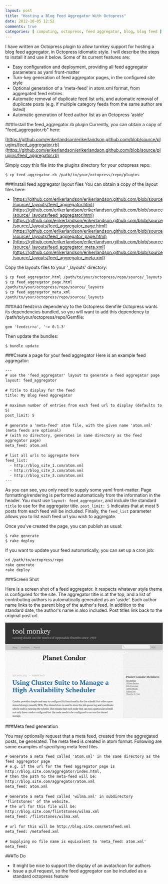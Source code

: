 ```yaml
---
layout: post
title: "Hosting a Blog Feed Aggregator With Octopress"
date: 2012-10-05 12:52
comments: true
categories: [ computing, octopress, feed aggregator, blog, blog feed ]
---
```


I have written an Octopress plugin to allow turnkey support for hosting a blog feed aggregator, in Octopress idiomatic style.  I will describe the steps to install it and use it below.  Some of its current features are:

* Easy configuration and deployment, providing all feed aggregator parameters as yaml front-matter
* Turn-key generation of feed aggregator pages, in the configured site style
* Optional generation of a 'meta-feed' in atom.xml format, from aggregated feed entries
* Automatic removal of duplicate feed list urls, and automatic removal of duplicate posts (e.g. if multiple category feeds from the same author are listed)
* Automatic generation of feed author list as an Octopress 'aside'


###Install the feed_aggregator.rb plugin
Currently, you can obtain a copy of "feed_aggregator.rb" here:

[https://github.com/erikerlandson/erikerlandson.github.com/blob/source/plugins/feed_aggregator.rb](https://github.com/erikerlandson/erikerlandson.github.com/blob/source/plugins/feed_aggregator.rb)

Simply copy this file into the plugins directory for your octopress repo:

    $ cp feed_aggregator.rb /path/to/your/octopress/repo/plugins


###Install feed aggregator layout files
You can obtain a copy of the layout files here:

* [https://github.com/erikerlandson/erikerlandson.github.com/blob/source/source/_layouts/feed_aggregator.html](https://github.com/erikerlandson/erikerlandson.github.com/blob/source/source/_layouts/feed_aggregator.html)
* [https://github.com/erikerlandson/erikerlandson.github.com/blob/source/source/_layouts/feed_aggregator_page.html](https://github.com/erikerlandson/erikerlandson.github.com/blob/source/source/_layouts/feed_aggregator_page.html)
* [https://github.com/erikerlandson/erikerlandson.github.com/blob/source/source/_layouts/feed_aggregator_meta.xml](https://github.com/erikerlandson/erikerlandson.github.com/blob/source/source/_layouts/feed_aggregator_meta.xml)    

Copy the layouts files to your '_layouts' directory:

    $ cp feed_aggregator.html /path/to/your/octopress/repo/source/_layouts
    $ cp feed_aggregator_page.html /path/to/your/octopress/repo/source/_layouts
    $ cp feed_aggregator_meta.xml /path/to/your/octopress/repo/source/_layouts


###Add feedzirra dependency to the Octopress Gemfile
Octopress wants its dependencies bundled, so you will want to add this dependency to /path/to/your/octopress/repo/Gemfile:

    gem 'feedzirra', '~> 0.1.3'

Then update the bundles:

    $ bundle update


###Create a page for your feed aggregator
Here is an example feed aggregator:

    ---
    # use the 'feed_aggregator' layout to generate a feed aggregator page
    layout: feed_aggregator
    
    # Title to display for the feed
    title: My Blog Feed Aggregator
    
    # maximum number of entries from each feed url to display (defaults to 5)
    post_limit: 5
    
    # generate a 'meta-feed' atom file, with the given name 'atom.xml' (meta feeds are optional)
    # (with no directory, generates in same directory as the feed aggregator page)
    meta_feed: atom.xml
    
    # list all urls to aggregate here
    feed_list:
      - http://blog_site_1.com/atom.xml
      - http://blog_site_2.com/atom.xml
      - http://blog_site_3.com/atom.xml
    ---

As you can see, you only need to supply some yaml front-matter.  Page formatting/rendering is performed automatically from the information in the header.  You must use `layout: feed_aggregator`, and include the standard `title` to use for the aggregator title.  `post_limit: 5` Indicates that at most 5 posts from each feed will be included.  Finally, the `feed_list` parameter allows you to list each feed url you wish to aggregate.

Once you've created the page, you can publish as usual:

    $ rake generate
    $ rake deploy

If you want to update your feed automatically, you can set up a cron job:

    cd /path/to/octopress/repo
    rake generate
    rake deploy


###Screen Shot

Here is a screen shot of a feed aggregator.  It respects whatever style theme is configured for the site.  The aggregator title is at the top, and a list of contributing authors is automatically generated as an 'aside'.  Each author name links to the parent blog of the author's feed.  In addition to the standard date, the author's name is also included.  Post titles link back to the original post url.

![Aggregator Screen Shot](/assets/feed_aggregator/screen1.png)

###Meta feed generation

You may optionally request that a meta feed, created from the aggregated posts, be generated.  The meta feed is created in atom format.  Following are some examples of specifying meta feed files

    # Generate a meta feed called 'atom.xml' in the same directory as the feed aggregator page
    # e.g. if the url for the feed aggregator page is  http://blog.site.com/aggregator/index.html, 
    # then the path to the meta-feed will be: http://blog.site.com/aggregator/atom.xml
    meta_feed: atom.xml

    # Generate a meta feed called 'wilma.xml' in subdirectory 'flintstones' of the website.
    # the url for this file will be:   http://blog.site.com/flintstones/wilma.xml
    meta_feed: /flintstones/wilma.xml

    # url for this will be http://blog.site.com/metafeed.xml
    meta_feed: /metafeed.xml

    # Supplying no file name is equivalent to 'meta_feed: atom.xml'
    meta_feed:

###To Do

* It might be nice to support the display of an avatar/icon for authors
* Issue a pull request, so the feed aggregator can be included as a standard octopress feature
